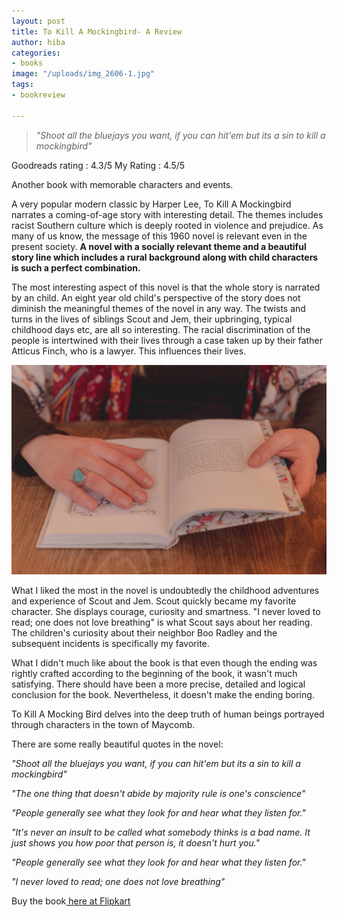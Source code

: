 ```yaml
---
layout: post
title: To Kill A Mockingbird- A Review
author: hiba
categories:
- books
image: "/uploads/img_2606-1.jpg"
tags:
- bookreview

---
```

> _"Shoot all the bluejays you want, if you can hit'em but its a sin to kill a mockingbird"_

Goodreads rating : 4.3/5      My Rating : 4.5/5

Another book with memorable characters and events.

A very popular modern classic by Harper Lee, To Kill A Mockingbird narrates a coming-of-age story with interesting detail. The themes includes racist Southern culture which is deeply rooted in violence and prejudice. As many of us know, the message of this 1960 novel is relevant even in the present society. **A novel with a socially relevant theme and a beautiful story line which includes a rural background along with child characters is such a perfect combination.**

The most interesting aspect of this novel is that the whole story is narrated by an child. An eight year old child's perspective of the story does not diminish the meaningful themes of the novel in any way. The twists and turns in the lives of siblings Scout and Jem, their upbringing, typical childhood days etc, are all so interesting. The racial discrimination of the people is intertwined with their lives through a case taken up by their father Atticus Finch, who is a lawyer. This influences their lives.

![](/uploads/dayne-topkin-6BY0TWIbKhY-unsplash.jpg)

What I liked the most in the novel is undoubtedly the childhood adventures and experience of Scout and Jem. Scout quickly became my favorite character. She displays courage, curiosity and smartness. "I never loved to read; one does not love breathing" is what Scout says about her reading. The children's curiosity about their neighbor Boo Radley and the subsequent incidents is specifically my favorite.

What I didn't much like about the book is that even though the ending was rightly crafted according to the beginning of the book, it wasn't much satisfying. There should have been a more precise, detailed and logical conclusion for the book. Nevertheless, it doesn't make the ending boring.

To Kill A Mocking Bird delves into the deep truth of human beings portrayed through characters in the town of Maycomb.

There are some really beautiful quotes in the novel:

_"Shoot all the bluejays you want, if you can hit'em but its a sin to kill a mockingbird"_

_"The one thing that doesn't abide by majority rule is one's conscience"_

_"People generally see what they look for and hear what they listen for."_

_"It's never an insult to be called what somebody thinks is a bad name. It just shows you how poor that person is, it doesn't hurt you."_

_"People generally see what they look for and hear what they listen for."_

_"I never loved to read; one does not love breathing"_

Buy the book[ ]()[here at Flipkart](https://www.flipkart.com/to-kill-mockingbird24-june-2010-special-harper-lee/p/itmenkrkun3erbga?pid=RBKENKRKCYT297FV&lid=LSTRBKENKRKCYT297FVPXXNH7&marketplace=FLIPKART&cmpid=content_regionalbooks_8965229628_gmc "To Kill A Mockingbird")